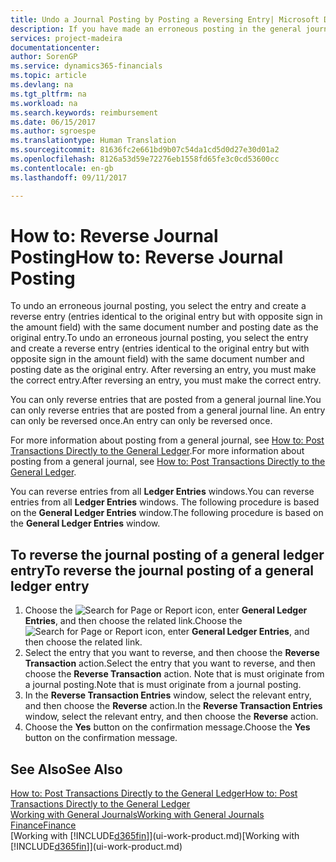 ```yaml
---
title: Undo a Journal Posting by Posting a Reversing Entry| Microsoft Docs
description: If you have made an erroneous posting in the general journal, then you can use the Reverse Transaction function to undo the posting with a correct audit trail.
services: project-madeira
documentationcenter: 
author: SorenGP
ms.service: dynamics365-financials
ms.topic: article
ms.devlang: na
ms.tgt_pltfrm: na
ms.workload: na
ms.search.keywords: reimbursement
ms.date: 06/15/2017
ms.author: sgroespe
ms.translationtype: Human Translation
ms.sourcegitcommit: 81636fc2e661bd9b07c54da1cd5d0d27e30d01a2
ms.openlocfilehash: 8126a53d59e72276eb1558fd65fe3c0cd53600cc
ms.contentlocale: en-gb
ms.lasthandoff: 09/11/2017

---
```

# <a name="how-to-reverse-journal-posting"></a><span data-ttu-id="1434e-103">How to: Reverse Journal Posting</span><span class="sxs-lookup"><span data-stu-id="1434e-103">How to: Reverse Journal Posting</span></span>
<span data-ttu-id="1434e-104">To undo an erroneous journal posting, you select the entry and create a reverse entry (entries identical to the original entry but with opposite sign in the amount field) with the same document number and posting date as the original entry.</span><span class="sxs-lookup"><span data-stu-id="1434e-104">To undo an erroneous journal posting, you select the entry and create a reverse entry (entries identical to the original entry but with opposite sign in the amount field) with the same document number and posting date as the original entry.</span></span> <span data-ttu-id="1434e-105">After reversing an entry, you must make the correct entry.</span><span class="sxs-lookup"><span data-stu-id="1434e-105">After reversing an entry, you must make the correct entry.</span></span>

<span data-ttu-id="1434e-106">You can only reverse entries that are posted from a general journal line.</span><span class="sxs-lookup"><span data-stu-id="1434e-106">You can only reverse entries that are posted from a general journal line.</span></span> <span data-ttu-id="1434e-107">An entry can only be reversed once.</span><span class="sxs-lookup"><span data-stu-id="1434e-107">An entry can only be reversed once.</span></span>

<span data-ttu-id="1434e-108">For more information about posting from a general journal, see [How to: Post Transactions Directly to the General Ledger](finance-how-post-transactions-directly.md).</span><span class="sxs-lookup"><span data-stu-id="1434e-108">For more information about posting from a general journal, see [How to: Post Transactions Directly to the General Ledger](finance-how-post-transactions-directly.md).</span></span>

<span data-ttu-id="1434e-109">You can reverse entries from all **Ledger Entries** windows.</span><span class="sxs-lookup"><span data-stu-id="1434e-109">You can reverse entries from all **Ledger Entries** windows.</span></span> <span data-ttu-id="1434e-110">The following procedure is based on the **General Ledger Entries** window.</span><span class="sxs-lookup"><span data-stu-id="1434e-110">The following procedure is based on the **General Ledger Entries** window.</span></span>

## <a name="to-reverse-the-journal-posting-of-a-general-ledger-entry"></a><span data-ttu-id="1434e-111">To reverse the journal posting of a general ledger entry</span><span class="sxs-lookup"><span data-stu-id="1434e-111">To reverse the journal posting of a general ledger entry</span></span>
1. <span data-ttu-id="1434e-112">Choose the ![Search for Page or Report](media/ui-search/search_small.png "Search for Page or Report icon") icon, enter **General Ledger Entries**, and then choose the related link.</span><span class="sxs-lookup"><span data-stu-id="1434e-112">Choose the ![Search for Page or Report](media/ui-search/search_small.png "Search for Page or Report icon") icon, enter **General Ledger Entries**, and then choose the related link.</span></span>
2. <span data-ttu-id="1434e-113">Select the entry that you want to reverse, and then choose the **Reverse Transaction** action.</span><span class="sxs-lookup"><span data-stu-id="1434e-113">Select the entry that you want to reverse, and then choose the **Reverse Transaction** action.</span></span> <span data-ttu-id="1434e-114">Note that is must originate from a journal posting.</span><span class="sxs-lookup"><span data-stu-id="1434e-114">Note that is must originate from a journal posting.</span></span>
3. <span data-ttu-id="1434e-115">In the **Reverse Transaction Entries** window, select the relevant entry, and then choose the **Reverse** action.</span><span class="sxs-lookup"><span data-stu-id="1434e-115">In the **Reverse Transaction Entries** window, select the relevant entry, and then choose the **Reverse** action.</span></span>
4. <span data-ttu-id="1434e-116">Choose the **Yes** button on the confirmation message.</span><span class="sxs-lookup"><span data-stu-id="1434e-116">Choose the **Yes** button on the confirmation message.</span></span>

## <a name="see-also"></a><span data-ttu-id="1434e-117">See Also</span><span class="sxs-lookup"><span data-stu-id="1434e-117">See Also</span></span>
[<span data-ttu-id="1434e-118">How to: Post Transactions Directly to the General Ledger</span><span class="sxs-lookup"><span data-stu-id="1434e-118">How to: Post Transactions Directly to the General Ledger</span></span>](finance-how-post-transactions-directly.md)  
[<span data-ttu-id="1434e-119">Working with General Journals</span><span class="sxs-lookup"><span data-stu-id="1434e-119">Working with General Journals</span></span>](ui-work-general-journals.md)  
[<span data-ttu-id="1434e-120">Finance</span><span class="sxs-lookup"><span data-stu-id="1434e-120">Finance</span></span>](finance.md)  
<span data-ttu-id="1434e-121">[Working with [!INCLUDE[d365fin](includes/d365fin_md.md)]](ui-work-product.md)</span><span class="sxs-lookup"><span data-stu-id="1434e-121">[Working with [!INCLUDE[d365fin](includes/d365fin_md.md)]](ui-work-product.md)</span></span>  

